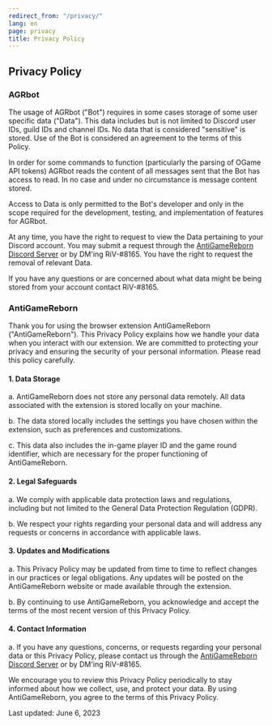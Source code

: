 ```yaml
---
redirect_from: "/privacy/"
lang: en
page: privacy
title: Privacy Policy
---
```

## Privacy Policy

### AGRbot

The usage of AGRbot ("Bot") requires in some cases storage of some user specific data ("Data").
This data includes but is not limited to Discord user IDs, guild IDs and channel IDs. No data
that is considered "sensitive" is stored. Use of the Bot is considered an agreement to the terms 
of this Policy.

In order for some commands to function (particularly the parsing of OGame API tokens)
AGRbot reads the content of all messages sent that the Bot has access to read. In no 
case and under no circumstance is message content stored.

Access to Data is only permitted to the Bot's developer and only in the scope required 
for the development, testing, and implementation of features for AGRbot.

At any time, you have the right to request to view the Data pertaining to your Discord account.
You may submit a request through the [AntiGameReborn Discord Server](https://discord.gg/sb72AFN)
or by DM'ing RiV-#8165. You have the right to request the removal of relevant Data.

If you have any questions or are concerned about what data might be being stored from your account
contact RiV-#8165.

### AntiGameReborn

Thank you for using the browser extension AntiGameReborn ("AntiGameReborn"). This Privacy Policy
explains how we handle your data when you interact with our extension. We are committed to protecting
your privacy and ensuring the security of your personal information. Please read this policy carefully.

#### 1. Data Storage
a. AntiGameReborn does not store any personal data remotely. All data associated with the extension is
stored locally on your machine.

b. The data stored locally includes the settings you have chosen within the extension, such as
preferences and customizations.

c. This data also includes the in-game player ID and the game round identifier, which are necessary for
the proper functioning of AntiGameReborn.

#### 2. Legal Safeguards
a. We comply with applicable data protection laws and regulations, including but not limited to the
General Data Protection Regulation (GDPR).

b. We respect your rights regarding your personal data and will address any requests or concerns in
accordance with applicable laws.

#### 3. Updates and Modifications
a. This Privacy Policy may be updated from time to time to reflect changes in our practices or legal
obligations. Any updates will be posted on the AntiGameReborn website or made available through the extension.

b. By continuing to use AntiGameReborn, you acknowledge and accept the terms of the most recent version
of this Privacy Policy.

#### 4. Contact Information
a. If you have any questions, concerns, or requests regarding your personal data or this Privacy
Policy, please contact us through the [AntiGameReborn Discord Server](https://discord.gg/sb72AFN)
or by DM'ing RiV-#8165.

We encourage you to review this Privacy Policy periodically to stay informed about how we collect,
use, and protect your data. By using AntiGameReborn, you agree to the terms of this Privacy Policy.

Last updated: June 6, 2023
